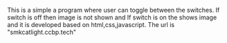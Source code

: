This is a simple a program where user can toggle between the switches.
If switch is off then image is not shown and If switch is on the shows image and it is developed based on html,css,javascript.
The url is "smkcatlight.ccbp.tech"
